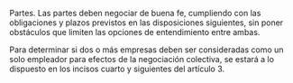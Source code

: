 Partes. Las partes deben negociar de buena fe, cumpliendo con las obligaciones y plazos previstos en las disposiciones siguientes, sin poner obstáculos que limiten las opciones de entendimiento entre ambas.

Para determinar si dos o más empresas deben ser consideradas como un solo empleador para efectos de la negociación colectiva, se estará a lo dispuesto en los incisos cuarto y siguientes del artículo 3.